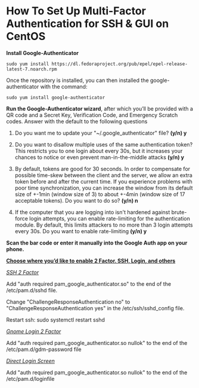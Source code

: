 

# How To Set Up Multi-Factor Authentication for SSH & GUI on CentOS
**Install Google-Authenticator**

`sudo yum install https://dl.fedoraproject.org/pub/epel/epel-release-latest-7.noarch.rpm`

Once the repository is installed, you can then installed the google-authenticator with the command:

`sudo yum install google-authenticator`
					
**Run the Google-Authenticator wizard**, after which you’ll be provided with a QR code and a Secret Key, Verification Code, and Emergency Scratch codes. Answer with the default to the following questions
 1. Do you want me to update your "~/.google_authenticator" file? **(y/n) y**
 2. Do you want to disallow multiple uses of the same authentication token? This restricts you to one login about every 30s, but it increases your chances 
		to notice or even prevent man-in-the-middle attacks **(y/n) y**
 
 3. By default, tokens are good for 30 seconds. In order to compensate for possible
		time-skew between the client and the server, we allow an extra token before and
		after the current time. If you experience problems with poor time synchronization,
		you can increase the window from its default size of +-1min (window size of 3) to 
		about +-4min (window size of 17 acceptable tokens). Do you want to do so? **(y/n) n**
 4. If the computer that you are logging into isn't hardened against
    brute-force login attempts, you can enable rate-limiting for the authentication module. By default, this limits attackers to no more than 3 login attempts every 30s. Do you want to enable rate-limiting **(y/n) y**

**Scan the bar code or enter it manually into the Google Auth app on your phone.**

<ins>**Choose where you’d like to enable 2 Factor. SSH, Login, and others**</ins>

<ins>*SSH 2 Factor*</ins>

Add "auth required pam_google_authenticator.so" to the end of the /etc/pam.d/sshd file.

Change "ChallengeResponseAuthentication no" to "ChallengeResponseAuthentication yes" in the /etc/ssh/sshd_config file.

Restart ssh: sudo systemctl restart sshd
    
<ins> *Gnome Login 2 Factor*</ins>

Add "auth required pam_google_authenticator.so nullok" to the end of the /etc/pam.d/gdm-password file

<ins>*Direct Login Screen*</ins>

Add "auth required pam_google_authenticator.so nullok" to the end of the /etc/pam.d/loginfile
